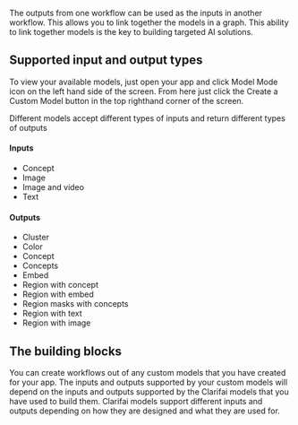 The outputs from one workflow can be used as the inputs in another workflow. This allows you to link together the models in a graph. This ability to link together models is the key to building targeted AI solutions.

## Supported input and output types

To view your available models, just open your app and click Model Mode icon on the left hand side of the screen. From here just click the Create a Custom Model button in the top righthand corner of the screen.

Different models accept different types of inputs and return different types of outputs

#### Inputs

* Concept
* Image
* Image and video
* Text

#### Outputs

* Cluster
* Color
* Concept
* Concepts
* Embed
* Region with concept
* Region with embed
* Region masks with concepts
* Region with text
* Region with image

## The building blocks

You can create workflows out of any custom models that you have created for your app. The inputs and outputs supported by your custom models will depend on the inputs and outputs supported by the Clarifai models that you have used to build them. Clarifai models support different inputs and outputs depending on how they are designed and what they are used for.
